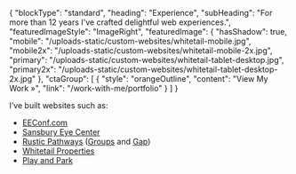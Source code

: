 {
    "blockType": "standard",
    "heading": "Experience",
    "subHeading": "For more than 12 years I've crafted delightful web experiences.",
    "featuredImageStyle": "ImageRight",
    "featuredImage": {
        "hasShadow": true,
        "mobile": "/uploads-static/custom-websites/whitetail-mobile.jpg",
        "mobile2x": "/uploads-static/custom-websites/whitetail-mobile-2x.jpg",
        "primary": "/uploads-static/custom-websites/whitetail-tablet-desktop.jpg",
        "primary2x": "/uploads-static/custom-websites/whitetail-tablet-desktop-2x.jpg"
    },
    "ctaGroup": [
        {
            "style": "orangeOutline",
            "content": "View My Work &raquo;",
            "link": "/work-with-me/portfolio"
        }
    ]
}

I’ve built websites such as:

- [EEConf.com](https://www.eeconf.com/)
- [Sansbury Eye Center](https://www.sansbury.com/)
- [Rustic Pathways](https://groups.rusticpathways.com/) ([Groups](https://groups.rusticpathways.com/) and [Gap](https://gap.rusticpathways.com/))
- [Whitetail Properties](https://www.whitetailproperties.com/)
- [Play and Park](https://www.playandpark.com/)
